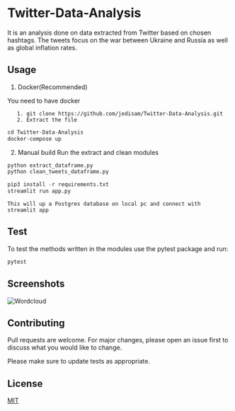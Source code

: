 # Twitter-Data-Analysis

It is an analysis done on data extracted from Twitter based on chosen hashtags. The tweets focus on the war between Ukraine and Russia as well as global inflation rates.

## Usage
1. Docker(Recommended)

You need to have docker
```
   1. git clone https://github.com/jedisam/Twitter-Data-Analysis.git
   2. Extract the file
```
```python
cd Twitter-Data-Analysis
docker-compose up
```
2. Manual build
   Run the extract and clean modules
```python
python extract_dataframe.py
python clean_tweets_dataframe.py
```
```python
pip3 install -r requirements.txt
streamlit run app.py
```

    This will up a Postgres database on local pc and connect with streamlit app

## Test
To test the methods written in the modules use the pytest package and run:
```python
pytest
```
## Screenshots
![Wordcloud](Images/wordcloud.png?raw=true "Word Cloud")



## Contributing
Pull requests are welcome. For major changes, please open an issue first to discuss what you would like to change.

Please make sure to update tests as appropriate.

## License
[MIT](https://choosealicense.com/licenses/mit/)
